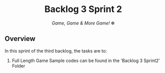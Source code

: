 <h1 align="center">
  Backlog 3 Sprint 2
</h1>

<p align="center">
  <i align="center">Game, Game & More Game! </i>❇
</p>

## Overview
In this sprint of the third backlog, the tasks are to:
1. Full Length Game
Sample codes can be found in the 'Backlog 3 Sprint2' Folder
